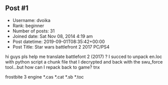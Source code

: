 ## Post #1
- Username: dvoika
- Rank: beginner
- Number of posts: 31
- Joined date: Sat Nov 08, 2014 4:19 am
- Post datetime: 2019-09-01T08:35:42+00:00
- Post Title: Star wars battlefront 2 2017 PC/PS4

hi guys pls help me translate battlefont 2 (2017) ? I succed to unpack en.loc with python script a chunk file that I decrypted and back with the swu_force tool...but how can I repack back to game? tnx 

frostbite 3 engine *.cas *.cat *.sb *.toc

